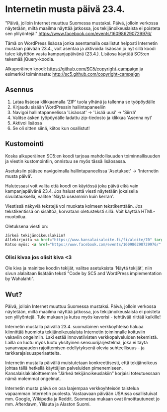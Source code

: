 Internetin musta päivä 23.4.
====================================
"Päivä, jolloin Internet muuttuu Suomessa mustaksi. Päivä, jolloin verkossa näytetään, miltä maailma näyttää jatkossa, jos tekijänoikeuslaista ei poisteta sen ylilyöntejä." https://www.facebook.com/events/160986290729976/

Tämä on WordPress lisäosa jonka asentamalla osallistut helposti Internetin mustaan päivään 23.4., voit asentaa ja aktivoida lisäosan jo nyt sillä koodi tulee käyttöön vasta kampanjapäivänä (23.4.). Lisäosa käyttää SC5:en tekemää jQuery-koodia.

Alkuperäinen koodi: https://github.com/SC5/copyright-campaign ja esimerkki toiminnasta: http://sc5.github.com/copyright-campaign

Asennus
---------------------
1. Lataa lisäosa klikkaamalla 'ZIP' tuola ylhänä ja tallenna se työpöydälle
2. Kirjaudu sisään WordPressin hallintapaneeliin
3. Navigoi hallintapaneelissa 'Lisäosat' -> 'Lisää uusi' -> 'Siirrä'
4. Valitse äsken työpöydälle ladattu zip-tiedosto ja klikkaa 'Asenna nyt'
5. Aktivoi lisäosa
6. Se oli sitten siinä, kiitos kun osallistut!

Kustomointi
---------------------
Koska alkuperäinen SC5:en koodi tarjoaa mahdollisuuden toiminnallisuuden ja viestin kustomointiin, onnistuu se myös tässä lisäosassa.

Asetuksiin pääsee navigoimalla hallintapaneelissa 'Asetukset' -> 'Internetin musta päivä'.

Halutessasi voit valita että koodi on käytössä joka päivä eikä vain kampanjapäivänä 23.4.
Jos haluat että viesti näytetään jokaisella sivulatauksella, valitse 'Näytä useammin kuin kerran'.

Viestissä näkyviä tekstejä voi muokata kolmeen tekstikenttään. Jos tekstikentissä on sisältöä, korvataan oletusteksti sillä. Voit käyttää HTML-muotoilua.

Oletuksena viesti on:
```html
Järkeä tekijänoikeuslakiin?
Allekirjoita <a href="https://www.kansalaisaloite.fi/fi/aloite/70" target="_blank">kansalaisaloite kohtuullisemman tekijänoikeuslain puolesta</a>.
Katso myös: <a href="https://www.facebook.com/events/160986290729976/" target="_blank">Internetin musta päivä 23.4.</a>
```
### Olisi kivaa jos olisit kiva <3

Ole kiva ja mainitse koodin tekijät, valitse asetuksista 'Näytä tekijät', niin sivun alalaitaan lisätään teksti "Code by SC5 and WordPress implementation by Wahalahti".

Wut?
---------------------
Päivä, jolloin Internet muuttuu Suomessa mustaksi. Päivä, jolloin verkossa näytetään, miltä maailma näyttää jatkossa, jos tekijänoikeuslaista ei poisteta sen ylilyöntejä. Tule mukaan ja kutsu myös kaverisi - tehtävää riittää kaikille!

Internetin mustalla päivällä 23.4. suomalainen verkkoyhteisö haluaa kiinnittää huomiota tekijänoikeuslaista Internetin toiminnalle koituviin vakaviin ongelmiin. Laki estää innovatiivisten verkkopalveluiden tekemistä. Lailla on luotu myös luotu yksityinen sensuurijärjestelmä, joka ei täytä sananvapauden rajoittemisen edellytyksenä olevia suhteellisuus - ja tarkkarajaisuusperiaatteita.

Internetin mustalla päivällä muistutetaan konkreettisesti, että tekijänoikeus johtaa tällä hetkellä käyttäjien palveluiden pimenemiseen. Kansalaislakialoitteemme "Järkeä tekijänoikeuslakiin" korjaisi toteutuessaan nämä molemmat ongelmat.

Internetin musta päivä on osa laajempaa verkkoyhteisön taistelua vapaamman Internetin puolesta. Vastaavaan päivään USA:ssa osallistuivat mm. Google, Wikipedia ja Reddit. Suomessa mukaan ovat ilmoittautuneet jo mm. Afterdawn, Ylilauta ja Alaston Suomi. 